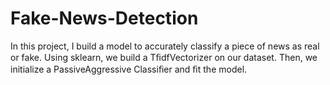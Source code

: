 # Fake-News-Detection
In this project, I build a model to accurately classify a piece of news as real or fake. Using sklearn, we build a TﬁdfVectorizer on our dataset. Then, we initialize a PassiveAggressive Classiﬁer and ﬁt the model.
